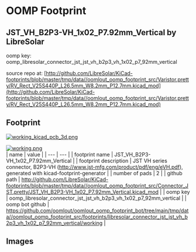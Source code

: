 # OOMP Footprint  
## JST_VH_B2P3-VH_1x02_P7.92mm_Vertical  by LibreSolar  
  
oomp key: oomp_libresolar_connector_jst_jst_vh_b2p3_vh_1x02_p7_92mm_vertical  
  
source repo at: [http://github.com/LibreSolar/KiCad-footprints/blob/master/tmp/data//oomlout_oomp_footprint_src/Varistor.pretty/RV_Rect_V25S440P_L26.5mm_W8.2mm_P12.7mm.kicad_mod](http://github.com/LibreSolar/KiCad-footprints/blob/master/tmp/data//oomlout_oomp_footprint_src/Varistor.pretty/RV_Rect_V25S440P_L26.5mm_W8.2mm_P12.7mm.kicad_mod)  
## Footprint  
  
[![working_kicad_pcb_3d.png](working_kicad_pcb_3d_600.png)](working_kicad_pcb_3d.png)  
  
[![working.png](working_600.png)](working.png)  
| name | value | 
| --- | --- | 
| footprint name | JST_VH_B2P3-VH_1x02_P7.92mm_Vertical | 
| footprint description | JST VH series connector, B2P3-VH (http://www.jst-mfg.com/product/pdf/eng/eVH.pdf), generated with kicad-footprint-generator | 
| number of pads | 2 | 
| github path | http://github.com/LibreSolar/KiCad-footprints/blob/master/tmp/data//oomlout_oomp_footprint_src/Connector_JST.pretty/JST_VH_B2P3-VH_1x02_P7.92mm_Vertical.kicad_mod | 
| oomp key | oomp_libresolar_connector_jst_jst_vh_b2p3_vh_1x02_p7_92mm_vertical | 
| oomp bot github | https://github.com/oomlout/oomlout_oomp_footprint_bot/tree/main/tmp/data//oomlout_oomp_footprint_src/footprints/libresolar_connector_jst_jst_vh_b2p3_vh_1x02_p7_92mm_vertical/working | 
## Images  
